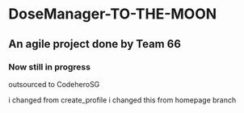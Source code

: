 # DoseManager-TO-THE-MOON

## An agile project done by Team 66

### Now still in progress

<!-- testing -->

outsourced to CodeheroSG

i changed from create_profile
i changed this from homepage branch
